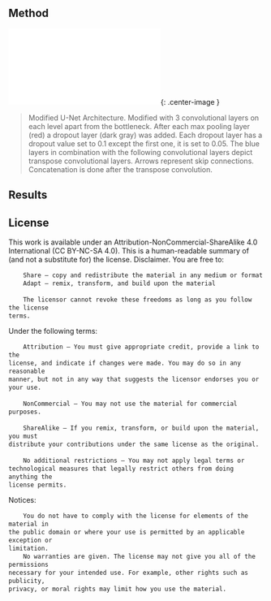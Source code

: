 ## Method

![](/figures/net.pdf){: .center-image }
> Modified U-Net Architecture. Modified with 3 convolutional layers on each level apart from the bottleneck. After each max pooling layer (red) a dropout layer (dark gray) was added. Each dropout layer has a dropout value set to $0.1$ except the first one, it is set to $0.05$. The blue layers in combination with the following convolutional layers depict transpose convolutional layers. Arrows represent skip connections. Concatenation is done after the transpose convolution.

## Results


## License
This work is available under an Attribution-NonCommercial-ShareAlike 4.0
International (CC BY-NC-SA 4.0).
This is a human-readable summary of (and not a substitute for) the license.
Disclaimer.
You are free to:
```
    Share — copy and redistribute the material in any medium or format
    Adapt — remix, transform, and build upon the material

    The licensor cannot revoke these freedoms as long as you follow the license
terms.
```
Under the following terms:
```
    Attribution — You must give appropriate credit, provide a link to the
license, and indicate if changes were made. You may do so in any reasonable
manner, but not in any way that suggests the licensor endorses you or your use.

    NonCommercial — You may not use the material for commercial purposes.

    ShareAlike — If you remix, transform, or build upon the material, you must
distribute your contributions under the same license as the original.

    No additional restrictions — You may not apply legal terms or
technological measures that legally restrict others from doing anything the
license permits.
```
Notices:
```
    You do not have to comply with the license for elements of the material in
the public domain or where your use is permitted by an applicable exception or
limitation.
    No warranties are given. The license may not give you all of the permissions
necessary for your intended use. For example, other rights such as publicity,
privacy, or moral rights may limit how you use the material.
```
